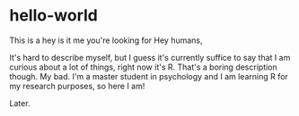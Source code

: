 # hello-world
This is a hey is it me you're looking for
Hey humans,

It's hard to describe myself, but I guess it's currently suffice to say that I am curious about a lot of things, right now it's R. That's a boring description though. My bad. I'm a master student in psychology and I am learning R for my research purposes, so here I am!

Later.
